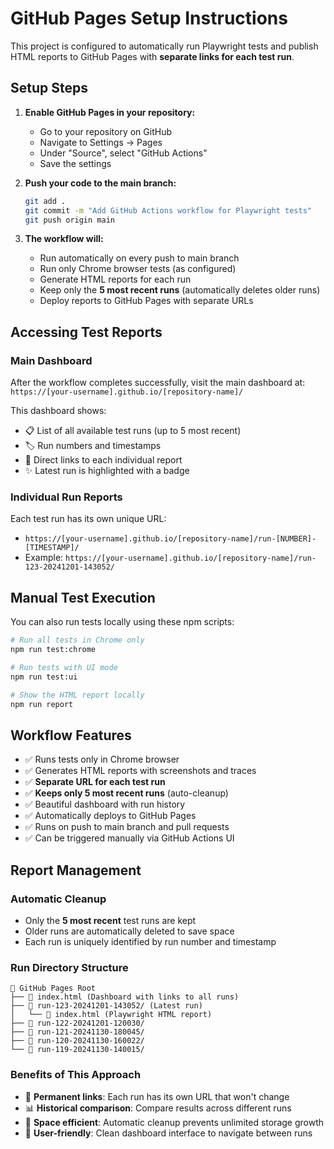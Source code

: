 # GitHub Pages Setup Instructions

This project is configured to automatically run Playwright tests and publish HTML reports to GitHub Pages with **separate links for each test run**.

## Setup Steps

1. **Enable GitHub Pages in your repository:**
   - Go to your repository on GitHub
   - Navigate to Settings → Pages
   - Under "Source", select "GitHub Actions"
   - Save the settings

2. **Push your code to the main branch:**
   ```bash
   git add .
   git commit -m "Add GitHub Actions workflow for Playwright tests"
   git push origin main
   ```

3. **The workflow will:**
   - Run automatically on every push to main branch
   - Run only Chrome browser tests (as configured)
   - Generate HTML reports for each run
   - Keep only the **5 most recent runs** (automatically deletes older runs)
   - Deploy reports to GitHub Pages with separate URLs

## Accessing Test Reports

### Main Dashboard
After the workflow completes successfully, visit the main dashboard at:
`https://[your-username].github.io/[repository-name]/`

This dashboard shows:
- 📋 List of all available test runs (up to 5 most recent)
- 🏷️ Run numbers and timestamps
- 🎯 Direct links to each individual report
- ✨ Latest run is highlighted with a badge

### Individual Run Reports
Each test run has its own unique URL:
- `https://[your-username].github.io/[repository-name]/run-[NUMBER]-[TIMESTAMP]/`
- Example: `https://[your-username].github.io/[repository-name]/run-123-20241201-143052/`

## Manual Test Execution

You can also run tests locally using these npm scripts:

```bash
# Run all tests in Chrome only
npm run test:chrome

# Run tests with UI mode
npm run test:ui

# Show the HTML report locally
npm run report
```

## Workflow Features

- ✅ Runs tests only in Chrome browser
- ✅ Generates HTML reports with screenshots and traces
- ✅ **Separate URL for each test run**
- ✅ **Keeps only 5 most recent runs** (auto-cleanup)
- ✅ Beautiful dashboard with run history
- ✅ Automatically deploys to GitHub Pages
- ✅ Runs on push to main branch and pull requests
- ✅ Can be triggered manually via GitHub Actions UI

## Report Management

### Automatic Cleanup
- Only the **5 most recent** test runs are kept
- Older runs are automatically deleted to save space
- Each run is uniquely identified by run number and timestamp

### Run Directory Structure
```
📁 GitHub Pages Root
├── 📄 index.html (Dashboard with links to all runs)
├── 📁 run-123-20241201-143052/ (Latest run)
│   └── 📄 index.html (Playwright HTML report)
├── 📁 run-122-20241201-120030/
├── 📁 run-121-20241130-180045/
├── 📁 run-120-20241130-160022/
└── 📁 run-119-20241130-140015/
```

### Benefits of This Approach
- 🔗 **Permanent links**: Each run has its own URL that won't change
- 📊 **Historical comparison**: Compare results across different runs
- 🧹 **Space efficient**: Automatic cleanup prevents unlimited storage growth
- 🎨 **User-friendly**: Clean dashboard interface to navigate between runs
